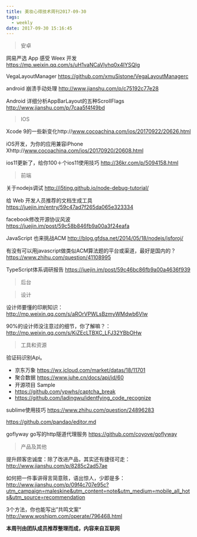 ```yaml
---
title: 美妆心得技术周刊2017-09-30
tags:
  - weekly
date: 2017-09-30 15:16:45
---
```


> 安卓

网易严选 App 感受 Weex 开发 https://mp.weixin.qq.com/s/uH1vaNCaVlyhq0x4IYSQIg

VegaLayoutManager https://github.com/xmuSistone/VegaLayoutManagerc

android 崩溃手动处理 http://www.jianshu.com/p/c75192c77e28

Android 详细分析AppBarLayout的五种ScrollFlags http://www.jianshu.com/p/7caa5f4f49bd

> IOS

Xcode 9的一些新变化http://www.cocoachina.com/ios/20170922/20626.html

iOS开发，为你的应用兼容iPhone Xhttp://www.cocoachina.com/ios/20170920/20608.html

ios11更新了，给你100＋个ios11使用技巧    http://36kr.com/p/5094158.html

> 前端

关于nodejs调试 http://i5ting.github.io/node-debug-tutorial/

给 Web 开发人员推荐的文档生成工具 https://juejin.im/entry/59c47ad7f265da065e323334

facebook修改开源协议风波 https://juejin.im/post/59c58b846fb9a00a3f24eafa

JavaScript 也来挑战ACM http://blog.gfdsa.net/2014/05/18/nodejs/jsforoj/

有没有可以用javascript做类似ACM算法题的平台或渠道，最好是国内的？https://www.zhihu.com/question/41108995

TypeScript体系调研报告 https://juejin.im/post/59c46bc86fb9a00a4636f939


> 后台


> 设计

设计师要懂的印刷知识：http://mp.weixin.qq.com/s/aROrVPWLsBzmyWMdwb6Vlw

90%的设计师没注意过的细节，你了解嘛？：http://mp.weixin.qq.com/s/KiZEcLTBXC_LFJ32YBbOHw

> 工具和资源

验证码识别Api。
- 京东万象 https://wx.jcloud.com/market/datas/18/11701
- 聚合数据 https://www.juhe.cn/docs/api/id/60
- 开源项目 Sample
- https://github.com/ypwhs/captcha_break
- https://github.com/ladingwu/identfying_code_recognize

sublime使用技巧 https://www.zhihu.com/question/24896283

https://github.com/pandao/editor.md

goflyway go写的http隧道代理服务 https://github.com/coyove/goflyway


> 产品及其他

提升顾客忠诚度：除了改进产品，其实还有捷径可走：http://www.jianshu.com/p/8285c2ad57ae

如何把一件事讲得言简意赅，语出惊人，少即是多：http://www.jianshu.com/p/09f4c707e95c?utm_campaign=maleskine&utm_content=note&utm_medium=mobile_all_hots&utm_source=recommendation

3个方法，你也能写出”共鸣文案“  http://www.woshipm.com/operate/796468.html


**本周刊由团队成员推荐整理而成，内容来自互联网**